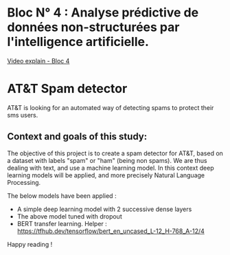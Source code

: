 # Bloc N° 4 : Analyse prédictive de données non-structurées par l'intelligence artificielle.

[Video explain - Bloc 4](https://share.vidyard.com/watch/EabmuYkViNyjstKvDsAPTg?)

# AT&T Spam detector
AT&T is looking for an automated way of detecting spams to protect their sms users.
## Context and goals of this study:

The objective of this project is to create a spam detector for AT&T, based on a dataset with labels "spam" or "ham" (being non spams).
We are thus dealing with text, and use a machine learning model. In this context deep learning models will be applied, and more precisely Natural Language Processing.

The below models have been applied :
-	A simple deep learning model with 2 successive dense layers
-	The above model tuned with dropout
-	BERT transfer learning. Helper : https://tfhub.dev/tensorflow/bert_en_uncased_L-12_H-768_A-12/4 

Happy reading !
